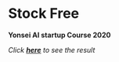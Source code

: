 # Stock Free

**Yonsei AI startup Course 2020**

*Click **[here](https://daegon0130.github.io/Stock_Free-FE)** to see the result*
